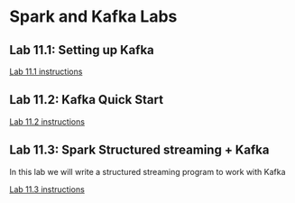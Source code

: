 <link rel='stylesheet' href='../assets/css/main.css'/>

# Spark and Kafka Labs

## Lab 11.1: Setting up Kafka

[Lab 11.1 instructions](11-1_kafka-setup.md)

## Lab 11.2: Kafka Quick Start

[Lab 11.2 instructions](11-2_kafka-quick-start.md)

## Lab 11.3: Spark Structured streaming + Kafka

In this lab we will write a structured streaming program to work with Kafka

[Lab 11.3 instructions](11-3_spark-kafka.md)